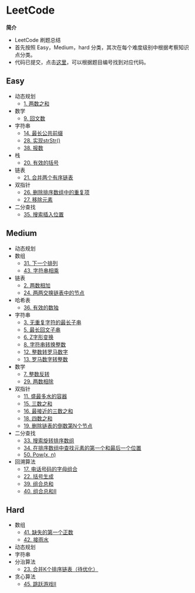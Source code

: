 # LeetCode
**简介**<br>
* LeetCode 刷题总结
* 首先按照 Easy，Medium，hard 分类，其次在每个难度级别中根据考察知识点分类。
* 代码已提交，点击[这里](https://github.com/superxinxin/myLeetCode/tree/master/src/leetCode)，可以根据题目编号找到对应代码。
## Easy
* 动态规划
  * [1. 两数之和](https://leetcode-cn.com/problems/two-sum/)
* 数学
  * [9. 回文数](https://leetcode-cn.com/problems/palindrome-number/)
* 字符串
  * [14. 最长公共前缀](https://leetcode-cn.com/problems/longest-common-prefix/)
  * [28. 实现strStr()](https://leetcode-cn.com/problems/implement-strstr/)
  * [38. 报数](https://leetcode-cn.com/problems/count-and-say/)
* 栈
  * [20. 有效的括号](https://leetcode-cn.com/problems/valid-parentheses/)
* 链表
  * [21. 合并两个有序链表](https://leetcode-cn.com/problems/merge-two-sorted-lists/)
* 双指针
  * [26. 删除排序数组中的重复项](https://leetcode-cn.com/problems/remove-duplicates-from-sorted-array/)
  * [27. 移除元素](https://leetcode-cn.com/problems/remove-element/)
* 二分查找
  * [35. 搜索插入位置](https://leetcode-cn.com/problems/search-insert-position/)
## Medium
* 动态规划
* 数组
  * [31. 下一个排列](https://leetcode-cn.com/problems/next-permutation/)
  * [43. 字符串相乘](https://leetcode-cn.com/problems/multiply-strings/)
* 链表
  * [2. 两数相加](https://leetcode-cn.com/problems/add-two-numbers/)
  * [24. 两两交换链表中的节点](https://leetcode-cn.com/problems/swap-nodes-in-pairs/)
* 哈希表
  * [36. 有效的数独](https://leetcode-cn.com/problems/valid-sudoku/)
* 字符串
  * [3. 无重复字符的最长子串](https://leetcode-cn.com/problems/longest-substring-without-repeating-characters/)
  * [5. 最长回文子串](https://leetcode-cn.com/problems/longest-palindromic-substring/)
  * [6. Z字形变换](https://leetcode-cn.com/problems/zigzag-conversion/)
  * [8. 字符串转换整数](https://leetcode-cn.com/problems/string-to-integer-atoi/)
  * [12. 整数转罗马数字](https://leetcode-cn.com/problems/integer-to-roman/)
  * [13. 罗马数字转整数](https://leetcode-cn.com/problems/roman-to-integer/)
* 数学
  * [7. 整数反转](https://leetcode-cn.com/problems/reverse-integer/)
  * [29. 两数相除](https://leetcode-cn.com/problems/divide-two-integers/)
* 双指针
  * [11. 盛最多水的容器](https://leetcode-cn.com/problems/container-with-most-water/)
  * [15. 三数之和](https://leetcode-cn.com/problems/3sum/)
  * [16. 最接近的三数之和](https://leetcode-cn.com/problems/3sum-closest/)
  * [18. 四数之和](https://leetcode-cn.com/problems/4sum/)
  * [19. 删除链表的倒数第N个节点](https://leetcode-cn.com/problems/remove-nth-node-from-end-of-list/)
* 二分查找
  * [33. 搜索旋转排序数组](https://leetcode-cn.com/problems/search-in-rotated-sorted-array/)
  * [34. 在排序数组中查找元素的第一个和最后一个位置](https://leetcode-cn.com/problems/find-first-and-last-position-of-element-in-sorted-array/)
  * [50. Pow(x, n)](https://leetcode-cn.com/problems/powx-n/)
* 回溯算法
  * [17. 电话号码的字母组合](https://leetcode-cn.com/problems/letter-combinations-of-a-phone-number/)
  * [22. 括号生成](https://leetcode-cn.com/problems/generate-parentheses/)
  * [39. 组合总和](https://leetcode-cn.com/problems/combination-sum/)
  * [40. 组合总和II](https://leetcode-cn.com/problems/combination-sum-ii/)

## Hard
* 数组
  * [41. 缺失的第一个正数](https://leetcode-cn.com/problems/first-missing-positive/)
  * [42. 接雨水](https://leetcode-cn.com/problems/trapping-rain-water/)
* 动态规划
* 字符串
* 分治算法
  * [23. 合并K个排序链表（待优化）](https://leetcode-cn.com/problems/merge-k-sorted-lists/)
* 贪心算法
  * [45. 跳跃游戏II](https://leetcode-cn.com/problems/jump-game-ii/)
